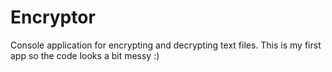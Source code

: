 # Encryptor
Console application for encrypting and decrypting text files. This is my first app so the code looks a bit messy :)
